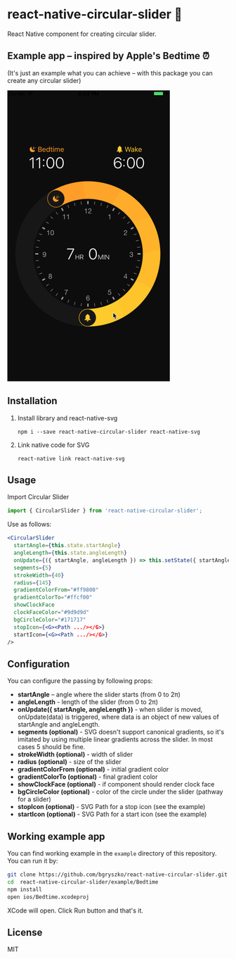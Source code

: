 # react-native-circular-slider :radio_button:

React Native component for creating circular slider.

## Example app – inspired by Apple's Bedtime :alarm_clock:
(It's just an example what you can achieve – with this package you can create any circular slider)

![image](screenshot.gif)

## Installation

1. Install library and react-native-svg

	```
	npm i --save react-native-circular-slider react-native-svg
	```
2. Link native code for SVG

	```
	react-native link react-native-svg
	```

## Usage

Import Circular Slider

```js
import { CircularSlider } from 'react-native-circular-slider';
```

Use as follows:

```jsx
<CircularSlider
  startAngle={this.state.startAngle}
  angleLength={this.state.angleLength}
  onUpdate={({ startAngle, angleLength }) => this.setState({ startAngle, angleLength })}
  segments={5}
  strokeWidth={40}
  radius={145}
  gradientColorFrom="#ff9800"
  gradientColorTo="#ffcf00"
  showClockFace
  clockFaceColor="#9d9d9d"
  bgCircleColor="#171717"
  stopIcon={<G><Path .../></G>}
  startIcon={<G><Path .../></G>}
/>
```


## Configuration

You can configure the passing by following props:

- **startAngle** – angle where the slider starts (from 0 to 2π)
- **angleLength** - length of the slider (from 0 to 2π)
- **onUpdate({ startAngle, angleLength })** - when slider is moved, onUpdate(data) is triggered, where data is an object of new values of startAngle and angleLength.
- **segments (optional)** - SVG doesn't support canonical gradients, so it's imitated by using multiple linear gradients across the slider. In most cases 5 should be fine.
- **strokeWidth (optional)** - width of slider
- **radius (optional)** - size of the slider
- **gradientColorFrom (optional)** - initial gradient color
- **gradientColorTo (optional)** - final gradient color
- **showClockFace (optional)** - if component should render clock face
- **bgCircleColor (optional)** - color of the circle under the slider (pathway for a slider)
- **stopIcon (optional)** - SVG Path for a stop icon (see the example)
- **startIcon (optional)** - SVG Path for a start icon (see the example)


## Working example app

You can find working example in the `example` directory of this repository. You can run it by:

```sh
git clone https://github.com/bgryszko/react-native-circular-slider.git
cd  react-native-circular-slider/example/Bedtime
npm install
open ios/Bedtime.xcodeproj
```
XCode will open. Click Run button and that's it.


## License

MIT
